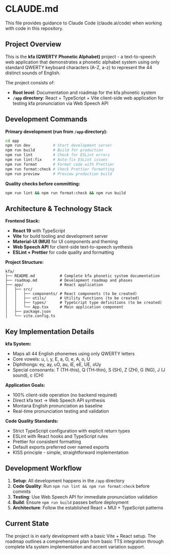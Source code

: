 # CLAUDE.md

This file provides guidance to Claude Code (claude.ai/code) when working with code in this repository.

## Project Overview

This is the **kfa (QWERTY Phonetic Alphabet)** project - a text-to-speech web application that demonstrates a phonetic alphabet system using only standard QWERTY keyboard characters (A-Z, a-z) to represent the 44 distinct sounds of English.

The project consists of:
- **Root level**: Documentation and roadmap for the kfa phonetic system
- **`/app` directory**: React + TypeScript + Vite client-side web application for testing kfa pronunciation via Web Speech API

## Development Commands

**Primary development (run from `/app` directory):**
```bash
cd app
npm run dev          # Start development server
npm run build        # Build for production
npm run lint         # Check for ESLint errors
npm run lint:fix     # Auto-fix ESLint issues
npm run format       # Format code with Prettier
npm run format:check # Check Prettier formatting
npm run preview      # Preview production build
```

**Quality checks before committing:**
```bash
npm run lint && npm run format:check && npm run build
```

## Architecture & Technology Stack

**Frontend Stack:**
- **React 19** with TypeScript
- **Vite** for build tooling and development server
- **Material-UI (MUI)** for UI components and theming
- **Web Speech API** for client-side text-to-speech synthesis
- **ESLint + Prettier** for code quality and formatting

**Project Structure:**
```
kfa/
├── README.md           # Complete kfa phonetic system documentation
├── roadmap.md          # Development roadmap and phases
├── app/                # React application
│   ├── src/
│   │   ├── components/ # React components (to be created)
│   │   ├── utils/      # Utility functions (to be created)
│   │   ├── types/      # TypeScript type definitions (to be created)
│   │   └── App.tsx     # Main application component
│   ├── package.json
│   └── vite.config.ts
```

## Key Implementation Details

**kfa System:**
- Maps all 44 English phonemes using only QWERTY letters
- Core vowels: u, i, y, E, a, O, e, A, o, U
- Diphthongs: ey, ay, uO, au, iE, eE, UE, oUy
- Special consonants: T (TH-this), Q (TH-thin), S (SH), Z (ZH), G (NG), J (J sound), c (CH)

**Application Goals:**
- 100% client-side operation (no backend required)
- Direct kfa text → Web Speech API synthesis
- Montana English pronunciation as baseline
- Real-time pronunciation testing and validation

**Code Quality Standards:**
- Strict TypeScript configuration with explicit return types
- ESLint with React hooks and TypeScript rules
- Prettier for consistent formatting
- Default exports preferred over named exports
- KISS principle - simple, straightforward implementation

## Development Workflow

1. **Setup**: All development happens in the `/app` directory
2. **Code Quality**: Run `npm run lint && npm run format:check` before commits
3. **Testing**: Use Web Speech API for immediate pronunciation validation
4. **Build**: Ensure `npm run build` passes before deployment
5. **Architecture**: Follow the established React + MUI + TypeScript patterns

## Current State

The project is in early development with a basic Vite + React setup. The roadmap outlines a comprehensive plan from basic TTS integration through complete kfa system implementation and accent variation support.